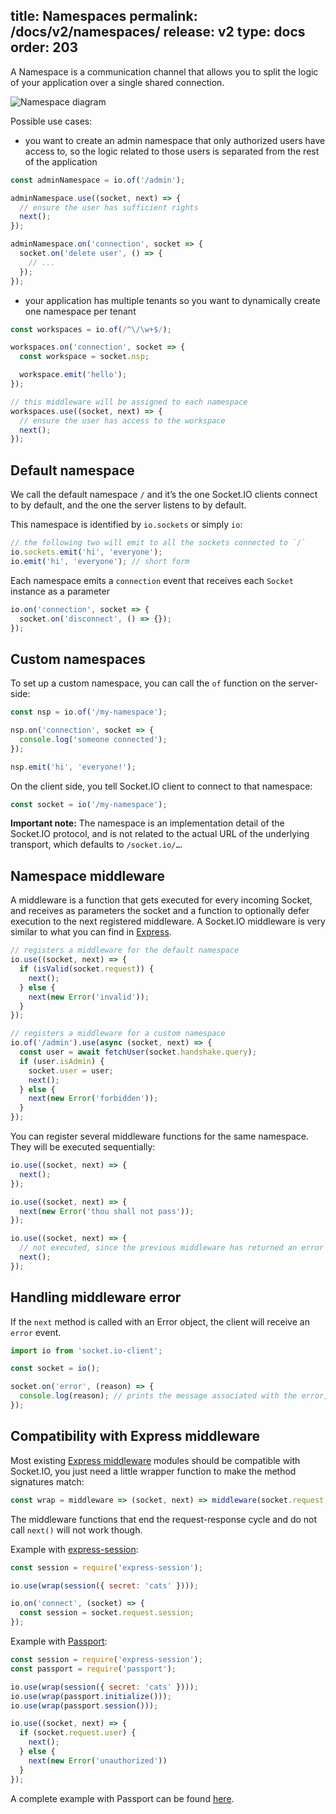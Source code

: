 title: Namespaces
permalink: /docs/v2/namespaces/
release: v2
type: docs
order: 203
---

A Namespace is a communication channel that allows you to split the logic of your application over a single shared connection.

![Namespace diagram](/images/namespaces.png)

Possible use cases:

- you want to create an admin namespace that only authorized users have access to, so the logic related to those users is separated from the rest of the application

```js
const adminNamespace = io.of('/admin');

adminNamespace.use((socket, next) => {
  // ensure the user has sufficient rights
  next();
});

adminNamespace.on('connection', socket => {
  socket.on('delete user', () => {
    // ...
  });
});
```

- your application has multiple tenants so you want to dynamically create one namespace per tenant

```js
const workspaces = io.of(/^\/\w+$/);

workspaces.on('connection', socket => {
  const workspace = socket.nsp;

  workspace.emit('hello');
});

// this middleware will be assigned to each namespace
workspaces.use((socket, next) => {
  // ensure the user has access to the workspace
  next();
});
```

## Default namespace

We call the default namespace `/` and it’s the one Socket.IO clients connect to by default, and the one the server listens to by default.

This namespace is identified by `io.sockets` or simply `io`:

```js
// the following two will emit to all the sockets connected to `/`
io.sockets.emit('hi', 'everyone');
io.emit('hi', 'everyone'); // short form
```

Each namespace emits a `connection` event that receives each `Socket` instance as a parameter

```js
io.on('connection', socket => {
  socket.on('disconnect', () => {});
});
```

## Custom namespaces

To set up a custom namespace, you can call the `of` function on the server-side:

```js
const nsp = io.of('/my-namespace');

nsp.on('connection', socket => {
  console.log('someone connected');
});

nsp.emit('hi', 'everyone!');
```

On the client side, you tell Socket.IO client to connect to that namespace:

```js
const socket = io('/my-namespace');
```

**Important note:** The namespace is an implementation detail of the Socket.IO protocol, and is not related to the actual URL of the underlying transport, which defaults to `/socket.io/…`.

## Namespace middleware

A middleware is a function that gets executed for every incoming Socket, and receives as parameters the socket and a function to optionally defer execution to the next registered middleware. A Socket.IO middleware is very similar to what you can find in [Express](http://expressjs.com/en/guide/using-middleware.html).

```js
// registers a middleware for the default namespace
io.use((socket, next) => {
  if (isValid(socket.request)) {
    next();
  } else {
    next(new Error('invalid'));
  }
});

// registers a middleware for a custom namespace
io.of('/admin').use(async (socket, next) => {
  const user = await fetchUser(socket.handshake.query);
  if (user.isAdmin) {
    socket.user = user;
    next();
  } else {
    next(new Error('forbidden'));
  }
});
```

You can register several middleware functions for the same namespace. They will be executed sequentially:

```js
io.use((socket, next) => {
  next();
});

io.use((socket, next) => {
  next(new Error('thou shall not pass'));
});

io.use((socket, next) => {
  // not executed, since the previous middleware has returned an error
  next();
});
```

## Handling middleware error

If the `next` method is called with an Error object, the client will receive an `error` event.

```js
import io from 'socket.io-client';

const socket = io();

socket.on('error', (reason) => {
  console.log(reason); // prints the message associated with the error, e.g. "thou shall not pass" in the example above
});
```

## Compatibility with Express middleware

Most existing [Express middleware](http://expressjs.com/en/resources/middleware.html) modules should be compatible with Socket.IO, you just need a little wrapper function to make the method signatures match:

```js
const wrap = middleware => (socket, next) => middleware(socket.request, {}, next);
```

The middleware functions that end the request-response cycle and do not call `next()` will not work though.

Example with [express-session](https://www.npmjs.com/package/express-session):

```js
const session = require('express-session');

io.use(wrap(session({ secret: 'cats' })));

io.on('connect', (socket) => {
  const session = socket.request.session;
});
```

Example with [Passport](http://www.passportjs.org/):

```js
const session = require('express-session');
const passport = require('passport');

io.use(wrap(session({ secret: 'cats' })));
io.use(wrap(passport.initialize()));
io.use(wrap(passport.session()));

io.use((socket, next) => {
  if (socket.request.user) {
    next();
  } else {
    next(new Error('unauthorized'))
  }
});
```

A complete example with Passport can be found [here](https://github.com/socketio/socket.io/tree/master/examples/passport-example).

